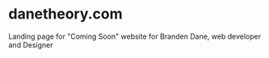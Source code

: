 danetheory.com
==============

Landing page for "Coming Soon" website for Branden Dane, web developer and Designer

